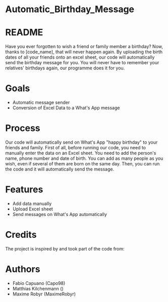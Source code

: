 # Automatic_Birthday_Message
# README
Have you ever forgotten to wish a friend or family member a birthday? Now, thanks to [code_name], that will never happen again. By uploading the birth dates of all your friends onto an excel sheet, our code will automatically send the birthday message for you. You will never have to remember your relatives' birthdays again, our programme does it for you.
# Goals
- Automatic message sender
- Conversion of Excel Data to a What's App message
# Process
Our code will automatically send on What's App "happy birthday" to your friends and family. First of all, before running our code, you need to manually enter the data on an Excel sheet. You need to add the person's name, phone number and date of birth. You can add as many people as you wish, even if several of them are born on the same day. Then, you can run the code and it will automatically send the message. 
# Features
- Add data manually
- Upload Excel sheet 
- Send messages on What's App automatically
# Credits
The project is inspired by and took part of the code from:
# Authors
- Fabio Capuano (Capo98)
- Matthias Kilchenmann ()
- Maxime Robyr (MaximeRobyr)
